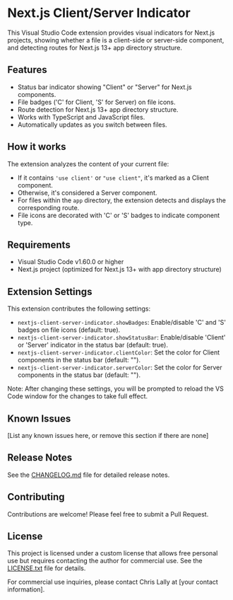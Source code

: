 # Next.js Client/Server Indicator

This Visual Studio Code extension provides visual indicators for Next.js projects, showing whether a file is a client-side or server-side component, and detecting routes for Next.js 13+ app directory structure.

## Features

- Status bar indicator showing "Client" or "Server" for Next.js components.
- File badges ('C' for Client, 'S' for Server) on file icons.
- Route detection for Next.js 13+ app directory structure.
- Works with TypeScript and JavaScript files.
- Automatically updates as you switch between files.

## How it works

The extension analyzes the content of your current file:
- If it contains `'use client'` or `"use client"`, it's marked as a Client component.
- Otherwise, it's considered a Server component.
- For files within the `app` directory, the extension detects and displays the corresponding route.
- File icons are decorated with 'C' or 'S' badges to indicate component type.

## Requirements

- Visual Studio Code v1.60.0 or higher
- Next.js project (optimized for Next.js 13+ with app directory structure)

## Extension Settings

This extension contributes the following settings:

* `nextjs-client-server-indicator.showBadges`: Enable/disable 'C' and 'S' badges on file icons (default: true).
* `nextjs-client-server-indicator.showStatusBar`: Enable/disable 'Client' or 'Server' indicator in the status bar (default: true).
* `nextjs-client-server-indicator.clientColor`: Set the color for Client components in the status bar (default: "").
* `nextjs-client-server-indicator.serverColor`: Set the color for Server components in the status bar (default: "").

Note: After changing these settings, you will be prompted to reload the VS Code window for the changes to take full effect.

## Known Issues

[List any known issues here, or remove this section if there are none]

## Release Notes

See the [CHANGELOG.md](CHANGELOG.md) file for detailed release notes.

## Contributing

Contributions are welcome! Please feel free to submit a Pull Request.

## License

This project is licensed under a custom license that allows free personal use but requires contacting the author for commercial use. See the [LICENSE.txt](LICENSE.txt) file for details.

For commercial use inquiries, please contact Chris Lally at [your contact information].
